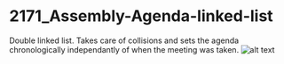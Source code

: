 # 2171_Assembly-Agenda-linked-list
Double linked list. Takes care of collisions and sets the agenda chronologically independantly of when the meeting  was taken.
![alt text](https://user-images.githubusercontent.com/96098657/186967622-07c288f6-c4de-4ce3-bac5-edf02b369859.png)
